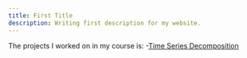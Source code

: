 ```yaml
---
title: First Title
description: Writing first description for my website.
---
```


The projects I worked on in my course is:
-[Time Series Decomposition](/TimeSeries/index.md)
